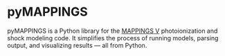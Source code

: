 # pyMAPPINGS
pyMAPPINGS is a Python library for the [MAPPINGS V](https://mappings.anu.edu.au/) photoionization and shock modeling code. It simplifies the process of running models, parsing output, and visualizing results — all from Python.
